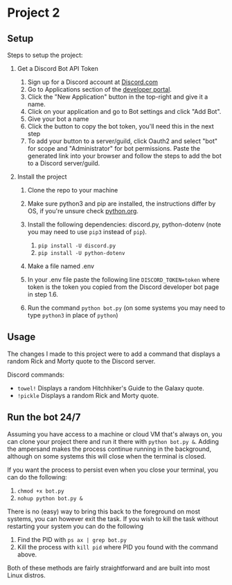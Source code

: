 # Project 2

## Setup

Steps to setup the project:

1. Get a Discord Bot API Token

    1. Sign up for a Discord account at [Discord.com](https://discord.com)
    2. Go to Applications section of the [developer portal](https://discord.com/developers/applications).
    3. Click the "New Application" button in the top-right and give it a name.
    4. Click on your application and go to Bot settings and click "Add Bot".
    5. Give your bot a name
    6. Click the button to copy the bot token, you'll need this in the next step
    7. To add your button to a server/guild, click Oauth2 and select "bot" for scope and "Administrator" for bot permissions. Paste the generated link into your browser and follow the steps to add the bot to a Discord server/guild.

2. Install the project

    1. Clone the repo to your machine
    2. Make sure python3 and pip are installed, the instructions differ by OS, if you're unsure check [python.org](https://python.org).
    3. Install the following dependencies: discord.py, python-dotenv (note you may need to use `pip3` instead of `pip`).

        1. `pip install -U discord.py`
        2. `pip install -U python-dotenv`

    4. Make a file named .env
    5. In your .env file paste the following line `DISCORD_TOKEN=token` where token is the token you copied from the Discord developer bot page in step 1.6.
    6. Run the command `python bot.py` (on some systems you may need to type `python3` in place of `python`)

## Usage

The changes I made to this project were to add a command that displays a random Rick and Morty quote to the Discord server.

Discord commands:

* `towel!` Displays a random Hitchhiker's Guide to the Galaxy quote.
* `!pickle` Displays a random Rick and Morty quote.

## Run the bot 24/7

Assuming you have access to a machine or cloud VM that's always on, you can clone your project there and run it there with `python bot.py &`. Adding the ampersand makes the process continue running in the background, although on some systems this will close when the terminal is closed.

If you want the process to persist even when you close your terminal, you can do the following:

1. `chmod +x bot.py`
2. `nohup python bot.py &`

There is no (easy) way to bring this back to the foreground on most systems, you can however exit the task.
If you wish to kill the task without restarting your system you can do the following

1. Find the PID with `ps ax | grep bot.py`
2. Kill the process with `kill pid` where PID you found with the command above.

Both of these methods are fairly straightforward and are built into most Linux distros.
